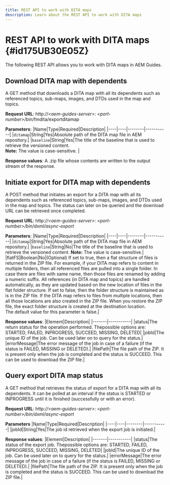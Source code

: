 ```yaml
---
title: REST API to work with DITA maps 
description: Learn about the REST API to work with DITA maps
---
```


# REST API to work with DITA maps {#id175UB30E05Z}

The following REST API allows you to work with DITA maps in AEM Guides.

## Download DITA map with dependents 

A GET method that downloads a DITA map with all its dependents such as referenced topics, sub-maps, images, and DTDs used in the map and topics.

**Request URL**:
http://*<aem-guides-server\>*: *<port-number\>*/bin/fmdita/exportditamap

**Parameters**:
|Name|Type|Required|Description|
|----|----|--------|-----------|
|`ditamap`|String|Yes|Absolute path of the DITA map file in AEM repository.|
|``baseline``|String|Yes|The title of the baseline that is used to retrieve the versioned content. <br> **Note:** The value is case-sensitive. |

**Response values**:
A .zip file whose contents are written to the output stream of the response.

## Initiate export for DITA map with dependents 

A POST method that initiates an export for a DITA map with all its dependents such as referenced topics, sub-maps, images, and DTDs used in the map and topics. The status can later on be queried and the download URL can be retrieved once completed.

**Request URL**:
http:*//<aem-guides-server\>: <port-number\>/bin/dxml/async-export*

**Parameters**:
|Name|Type|Required|Description|
|----|----|--------|-----------|
|`ditamap`|String|Yes|Absolute path of the DITA map file in AEM repository.|
|``baseline``|String|No|The title of the baseline that is used to retrieve the versioned content. **Note:** The value is case-sensitive.|
|flatFS|Boolean|No|\(Optional\) If set to true, then a flat structure of files is returned in the ZIP file. For example, if your DITA map refers to content in multiple folders, then all referenced files are pulled into a single folder. In case there are files with same name, then those files are renamed by adding a numeric suffix. All references \(in DITA map and topics\) are handled automatically, as they are updated based on the new location of files in the flat folder structure. If set to false, then the folder structure is maintained as is in the ZIP file. If the DITA map refers to files from multiple locations, then all those locations are also created in the ZIP file. When you restore the ZIP file, the exact folder structure is created at the destination location. <br> The default value for this parameter is false.|

**Response values**:
|Element|Description|
|-------|-----------|
|status|The return status for the operation performed. Thepossible options are: STARTED, FAILED, INPROGRESS, SUCCEED, MISSING, DELETED|
|jobId|The unique ID of the job. Can be used later on to query for the status.|
|errorMessage|The error message of the job in case of a failure \(if the status is FAILED, MISSING or DELETED\).|
|filePath|The file path of the ZIP. It is present only when the job is completed and the status is SUCCEED. This can be used to download the ZIP file.|

## Query export DITA map status 

A GET method that retrieves the status of export for a DITA map with all its dependents. It can be polled at an interval if the status is STARTED or INPROGRESS until it is finished \(successfully or with an error\).

**Request URL**:
http:*//<aem-guides-server\>: <port-number\>/bin/dxml/async-export*

**Parameters**
|Name|Type|Required|Description|
|----|----|--------|-----------|
|jobId|String|Yes|The job id retrieved when the export job is initiated.|

**Response values**:
|Element|Description|
|-------|-----------|
|status|The status of the export job. Thepossible options are: STARTED, FAILED, INPROGRESS, SUCCEED, MISSING, DELETED|
|jobId|The unique ID of the job. Can be used later on to query for the status.|
|errorMessage|The error message of the job in case of a failure \(if the status is FAILED, MISSING or DELETED\).|
|filePath|The file path of the ZIP. It is present only when the job is completed and the status is SUCCEED. This can be used to download the ZIP file.|

